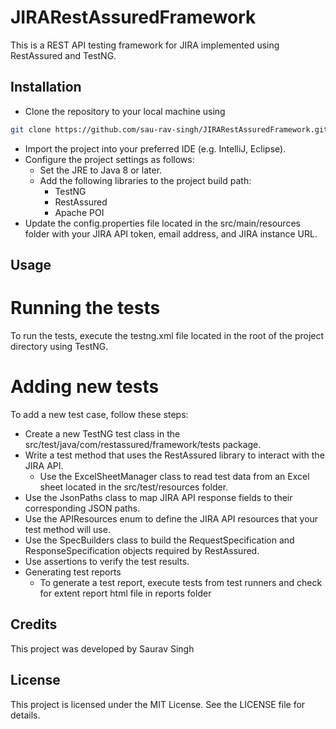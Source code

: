 # JIRARestAssuredFramework

This is a REST API testing framework for JIRA implemented using RestAssured and TestNG.

## Installation

* Clone the repository to your local machine using

```bash
git clone https://github.com/sau-rav-singh/JIRARestAssuredFramework.git.
```

* Import the project into your preferred IDE (e.g. IntelliJ, Eclipse).
* Configure the project settings as follows:
  + Set the JRE to Java 8 or later.
  + Add the following libraries to the project build path:
    + TestNG
    + RestAssured
    + Apache POI
* Update the config.properties file located in the src/main/resources folder with your JIRA API token, email address, and JIRA instance URL.

## Usage

# Running the tests
To run the tests, execute the testng.xml file located in the root of the project directory using TestNG.

# Adding new tests
To add a new test case, follow these steps:

* Create a new TestNG test class in the src/test/java/com/restassured/framework/tests package.
* Write a test method that uses the RestAssured library to interact with the JIRA API.
  + Use the ExcelSheetManager class to read test data from an Excel sheet located in the src/test/resources folder.
* Use the JsonPaths class to map JIRA API response fields to their corresponding JSON paths.
* Use the APIResources enum to define the JIRA API resources that your test method will use.
* Use the SpecBuilders class to build the RequestSpecification and ResponseSpecification objects required by RestAssured.
* Use assertions to verify the test results.
* Generating test reports
  + To generate a test report, execute tests from test runners and check for extent report html file in reports folder

## Credits

This project was developed by Saurav Singh

## License

This project is licensed under the MIT License. See the LICENSE file for details.
